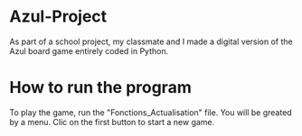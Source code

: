 # Azul-Project
As part of a school project, my classmate and I made a digital version of the Azul board game entirely coded in Python.

# How to run the program 
To play the game, run the "Fonctions_Actualisation" file. You will be greated by a menu. Clic on the first button to start a new game. 
